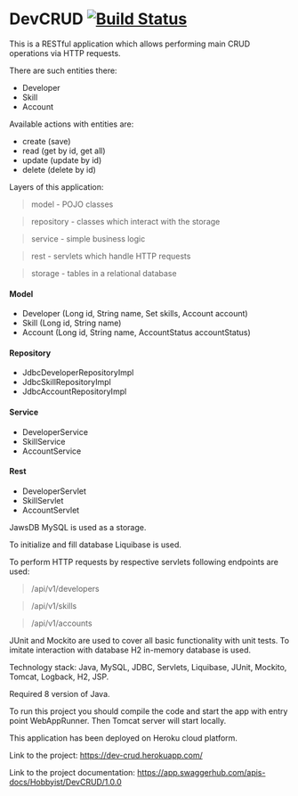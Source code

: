 # DevCRUD [![Build Status](https://travis-ci.com/redRain47/DevCRUD.svg?branch=master)](https://travis-ci.com/redRain47/DevCRUD)

This is a RESTful application which allows performing main CRUD operations via HTTP requests. 

There are such entities there:
- Developer
- Skill
- Account

Available actions with entities are:
- create (save)
- read (get by id, get all)
- update (update by id)
- delete (delete by id)

Layers of this application:
> model - POJO classes

> repository - classes which interact with the storage

> service - simple business logic

> rest - servlets which handle HTTP requests

> storage - tables in a relational database

#### Model
- Developer (Long id, String name, Set skills, Account account)
- Skill (Long id, String name)
- Account (Long id, String name, AccountStatus accountStatus)

#### Repository
- JdbcDeveloperRepositoryImpl
- JdbcSkillRepositoryImpl
- JdbcAccountRepositoryImpl

#### Service
- DeveloperService
- SkillService
- AccountService

#### Rest
- DeveloperServlet
- SkillServlet
- AccountServlet

JawsDB MySQL is used as a storage.

To initialize and fill database Liquibase is used.

To perform HTTP requests by respective servlets following endpoints are used:
> /api/v1/developers

> /api/v1/skills

> /api/v1/accounts

JUnit and Mockito are used to cover all basic functionality with unit tests. To imitate interaction with database H2 in-memory database is used.

Technology stack: Java, MySQL, JDBC, Servlets, Liquibase, JUnit, Mockito, Tomcat, Logback, H2, JSP.

Required 8 version of Java.

To run this project you should compile the code and start the app with entry point WebAppRunner. Then Tomcat server will start locally.

This application has been deployed on Heroku cloud platform. 

Link to the project: https://dev-crud.herokuapp.com/

Link to the project documentation: https://app.swaggerhub.com/apis-docs/Hobbyist/DevCRUD/1.0.0
